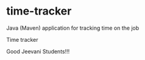 # time-tracker
Java (Maven) application for tracking time on the job

Time tracker

Good Jeevani Students!!!
